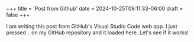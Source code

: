 +++
title = 'Post from Github'
date = 2024-10-25T09:11:33-06:00
draft = false
+++

I am writing this post from GitHub's Visual Studio Code web app. I just pressed `.` on my GitHub repository and it loaded here. Let's see if it works!